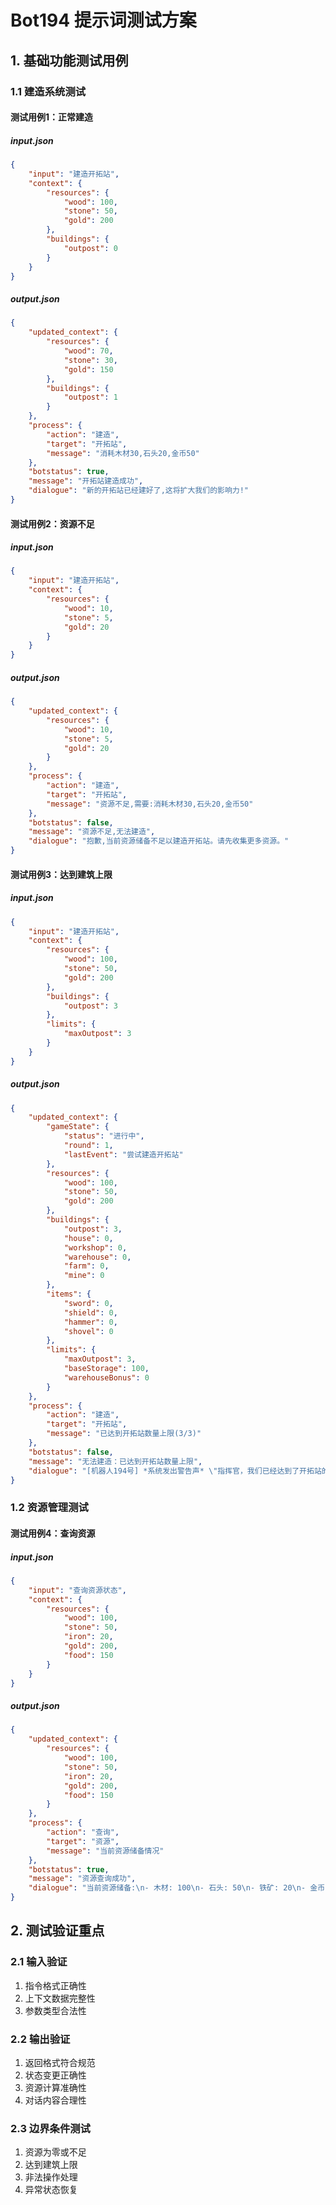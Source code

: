 # Bot194 提示词测试方案

## 1. 基础功能测试用例

### 1.1 建造系统测试

#### 测试用例1：正常建造
##### input.json
```json
{
    "input": "建造开拓站",
    "context": {
        "resources": {
            "wood": 100,
            "stone": 50,
            "gold": 200
        },
        "buildings": {
            "outpost": 0
        }
    }
}
```

##### output.json
```json
{
    "updated_context": {
        "resources": {
            "wood": 70,
            "stone": 30,
            "gold": 150
        },
        "buildings": {
            "outpost": 1
        }
    },
    "process": {
        "action": "建造",
        "target": "开拓站",
        "message": "消耗木材30,石头20,金币50"
    },
    "botstatus": true,
    "message": "开拓站建造成功",
    "dialogue": "新的开拓站已经建好了,这将扩大我们的影响力!"
}
```

#### 测试用例2：资源不足
##### input.json
```json
{
    "input": "建造开拓站",
    "context": {
        "resources": {
            "wood": 10,
            "stone": 5,
            "gold": 20
        }
    }
}
```

##### output.json
```json
{
    "updated_context": {
        "resources": {
            "wood": 10,
            "stone": 5,
            "gold": 20
        }
    },
    "process": {
        "action": "建造",
        "target": "开拓站",
        "message": "资源不足,需要:消耗木材30,石头20,金币50"
    },
    "botstatus": false,
    "message": "资源不足,无法建造",
    "dialogue": "抱歉,当前资源储备不足以建造开拓站。请先收集更多资源。"
}
```

#### 测试用例3：达到建筑上限
##### input.json
```json
{
    "input": "建造开拓站",
    "context": {
        "resources": {
            "wood": 100,
            "stone": 50,
            "gold": 200
        },
        "buildings": {
            "outpost": 3
        },
        "limits": {
            "maxOutpost": 3
        }
    }
}
```

##### output.json
```json
{
    "updated_context": {
        "gameState": {
            "status": "进行中",
            "round": 1,
            "lastEvent": "尝试建造开拓站"
        },
        "resources": {
            "wood": 100,
            "stone": 50,
            "gold": 200
        },
        "buildings": {
            "outpost": 3,
            "house": 0,
            "workshop": 0,
            "warehouse": 0,
            "farm": 0,
            "mine": 0
        },
        "items": {
            "sword": 0,
            "shield": 0,
            "hammer": 0,
            "shovel": 0
        },
        "limits": {
            "maxOutpost": 3,
            "baseStorage": 100,
            "warehouseBonus": 0
        }
    },
    "process": {
        "action": "建造",
        "target": "开拓站",
        "message": "已达到开拓站数量上限(3/3)"
    },
    "botstatus": false,
    "message": "无法建造：已达到开拓站数量上限",
    "dialogue": "[机器人194号] *系统发出警告声* \"指挥官，我们已经达到了开拓站的最大数量限制。建议考虑其他类型的建筑。\""
}
```

### 1.2 资源管理测试

#### 测试用例4：查询资源
##### input.json
```json
{
    "input": "查询资源状态",
    "context": {
        "resources": {
            "wood": 100,
            "stone": 50,
            "iron": 20,
            "gold": 200,
            "food": 150
        }
    }
}
```

##### output.json
```json
{
    "updated_context": {
        "resources": {
            "wood": 100,
            "stone": 50,
            "iron": 20,
            "gold": 200,
            "food": 150
        }
    },
    "process": {
        "action": "查询",
        "target": "资源",
        "message": "当前资源储备情况"
    },
    "botstatus": true,
    "message": "资源查询成功",
    "dialogue": "当前资源储备:\n- 木材: 100\n- 石头: 50\n- 铁矿: 20\n- 金币: 200\n- 食物: 150"
}
```

## 2. 测试验证重点

### 2.1 输入验证
1. 指令格式正确性
2. 上下文数据完整性
3. 参数类型合法性

### 2.2 输出验证
1. 返回格式符合规范
2. 状态变更正确性
3. 资源计算准确性
4. 对话内容合理性

### 2.3 边界条件测试
1. 资源为零或不足
2. 达到建筑上限
3. 非法操作处理
4. 异常状态恢复
